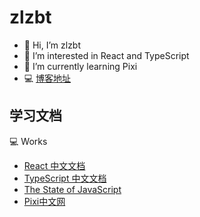 # zlzbt
- 👋 Hi, I’m zlzbt
- 👀 I’m interested in React and TypeScript
- 🌱 I’m currently learning Pixi
- 💻 [博客地址](https://blog.csdn.net/zlzbt)

## 学习文档
💻 Works
- [React 中文文档](https://react.css88.com/)
- [TypeScript 中文文档](https://typescript.bootcss.com/tutorials/typescript-in-5-minutes.html)
- [The State of JavaScript](https://2019.stateofjs.com/)
- [Pixi中文网](https://pixijs.huashengweilai.com/)




